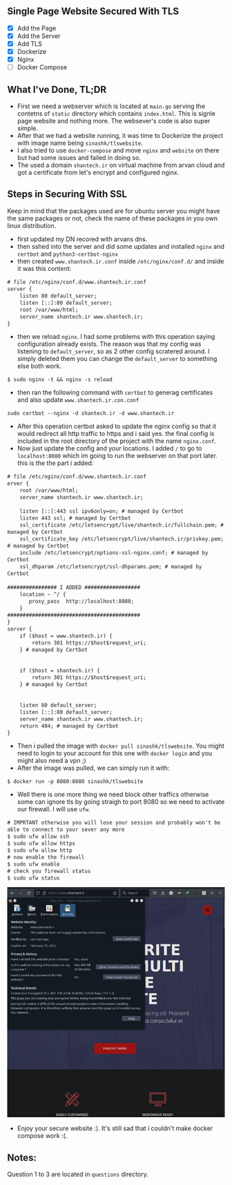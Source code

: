 ## Single Page Website Secured With TLS

- [x] Add the Page
- [x] Add the Server
- [x] Add TLS
- [x] Dockerize
- [x] Nginx
- [ ] Docker Compose

## What I've Done, TL;DR
- First we need a webserver which is located at `main.go` serving the contetns of `static` directory which contains `index.html`. This is signle page website and nothing more. The websever's code is also super simple.
- After that we had a website running, it was time to Dockerize the project with image name being `sinashk/tlswebsite`.
- I also tried to use `docker-compose` and move `nginx` and `website` on there but had some issues and failed in doing so.
- The used a domain `shantech.ir` on virtual machine from arvan cloud and got a certificate from let's encrypt and configured nginx.

## Steps in Securing With SSL
Keep in mind that the packages used are for ubuntu server you might have the same packages or not, check the name of these packages in you own linux distribution.
- first updated my DN recored with arvans dns.
- then sshed into the server and did some updates and installed `nginx` and `certbot` and `python3-certbot-nginx`
- then created `www.shantech.ir.conf` inside `/etc/nginx/conf.d/` and inside it was this content:
```
# file /etc/nginx/conf.d/www.shantech.ir.conf
server {
    listen 80 default_server;
    listen [::]:80 default_server;
    root /var/www/html;
    server_name shantech.ir www.shantech.ir;
}
```
- then we reload `nginx`. I had some problems with this operation saying configuration already exists. The reason was that my config was listening to `default_server`, so as 2 other config scratered around. I simply deleted them you can change the `default_server` to something else both work.
```
$ sudo nginx -t && nginx -s reload
```
- then ran the following command with `certbot` to generag certificates and also update `www.shantech.ir.con.conf`
```
sudo certbot --nginx -d shantech.ir -d www.shantech.ir
```
- After this operation certbot asked to update the nginx config so that it would redirect all http traffic to https and i said yes. the final config is included in the root directory of the project with the name `nginx.conf`.
- Now just update the config and your locations. I added `/` to go to `localhost:8080` which im going to run the webserver on that port later. this is the the part i added:
```
# file /etc/nginx/conf.d/www.shantech.ir.conf
erver {
    root /var/www/html;
    server_name shantech.ir www.shantech.ir;

    listen [::]:443 ssl ipv6only=on; # managed by Certbot
    listen 443 ssl; # managed by Certbot
    ssl_certificate /etc/letsencrypt/live/shantech.ir/fullchain.pem; # managed by Certbot
    ssl_certificate_key /etc/letsencrypt/live/shantech.ir/privkey.pem; # managed by Certbot
    include /etc/letsencrypt/options-ssl-nginx.conf; # managed by Certbot
    ssl_dhparam /etc/letsencrypt/ssl-dhparams.pem; # managed by Certbot

################ I ADDED ##################
    location ~ ^/ {
       proxy_pass  http://localhost:8080;
    }
###########################################
}
server {
    if ($host = www.shantech.ir) {
        return 301 https://$host$request_uri;
    } # managed by Certbot


    if ($host = shantech.ir) {
        return 301 https://$host$request_uri;
    } # managed by Certbot


    listen 80 default_server;
    listen [::]:80 default_server;
    server_name shantech.ir www.shantech.ir;
    return 404; # managed by Certbot
}

```
- Then i pulled the image with `docker pull sinashk/tlswebsite`. You might need to login to your account for this one with `docker login` and you might also need a vpn ;)
- After the image was pulled, we can simply run it with:
```
$ docker run -p 8080:8080 sinashk/tlswebsite
```
- Well there is one more thing we need block other traffics otherwise some can ignore tls by going straigh to port 8080 so we need to activate our firewall. I will use `ufw`.
```
# IMPRTANT otherwise you will lose your session and probably won't be able to connect to your sever any more
$ sudo ufw allow ssh 
$ sudo ufw allow https
$ sudo ufw allow http
# now enable the firewall
$ sudo ufw enable
# check you firewall status
$ sudo ufw status
```
![proof](https_proof.png)
- Enjoy your secure website :). It's still sad that i couldn't make docker compose work :(.
## Notes:
Question 1 to 3 are located in `questions` directory.


